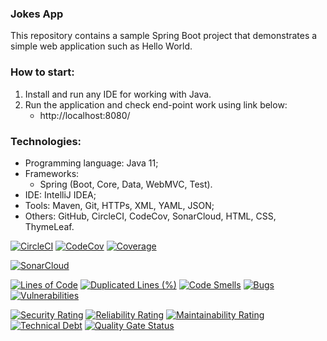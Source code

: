### Jokes App
This repository contains a sample Spring Boot project that demonstrates
a simple web application such as Hello World.



### How to start:
1. Install and run any IDE for working with Java.
2. Run the application and check end-point work using link below:
   - http://localhost:8080/



### Technologies:
- Programming language: Java 11;
- Frameworks:
  - Spring (Boot, Core, Data, WebMVC, Test).
- IDE: IntelliJ IDEA;
- Tools: Maven, Git, HTTPs, XML, YAML, JSON;
- Others: GitHub, CircleCI, CodeCov, SonarCloud, HTML, CSS, ThymeLeaf.

[![CircleCI](https://circleci.com/gh/Crazy-pro/jokes-app.svg?style=svg)](https://app.circleci.com/gh/Crazy-pro/jokes-app)
[![CodeCov](https://codecov.io/gh/Crazy-pro/jokes-app/branch/master/graph/badge.svg)](https://codecov.io/gh/Crazy-pro/jokes-app)
[![Coverage](https://sonarcloud.io/api/project_badges/measure?project=Crazy-pro_jokes-app&metric=coverage)](https://sonarcloud.io/summary/new_code?id=Crazy-pro_jokes-app)

[![SonarCloud](https://sonarcloud.io/images/project_badges/sonarcloud-black.svg)](https://sonarcloud.io/summary/new_code?id=Crazy-pro_jokes-app)

[![Lines of Code](https://sonarcloud.io/api/project_badges/measure?project=Crazy-pro_jokes-app&metric=ncloc)](https://sonarcloud.io/summary/new_code?id=Crazy-pro_jokes-app)
[![Duplicated Lines (%)](https://sonarcloud.io/api/project_badges/measure?project=Crazy-pro_jokes-app&metric=duplicated_lines_density)](https://sonarcloud.io/summary/new_code?id=Crazy-pro_jokes-app)
[![Code Smells](https://sonarcloud.io/api/project_badges/measure?project=Crazy-pro_jokes-app&metric=code_smells)](https://sonarcloud.io/summary/new_code?id=Crazy-pro_jokes-app)
[![Bugs](https://sonarcloud.io/api/project_badges/measure?project=Crazy-pro_jokes-app&metric=bugs)](https://sonarcloud.io/summary/new_code?id=Crazy-pro_jokes-app)
[![Vulnerabilities](https://sonarcloud.io/api/project_badges/measure?project=Crazy-pro_jokes-app&metric=vulnerabilities)](https://sonarcloud.io/summary/new_code?id=Crazy-pro_jokes-app)

[![Security Rating](https://sonarcloud.io/api/project_badges/measure?project=Crazy-pro_jokes-app&metric=security_rating)](https://sonarcloud.io/summary/new_code?id=Crazy-pro_jokes-app)
[![Reliability Rating](https://sonarcloud.io/api/project_badges/measure?project=Crazy-pro_jokes-app&metric=reliability_rating)](https://sonarcloud.io/summary/new_code?id=Crazy-pro_jokes-app)
[![Maintainability Rating](https://sonarcloud.io/api/project_badges/measure?project=Crazy-pro_jokes-app&metric=sqale_rating)](https://sonarcloud.io/summary/new_code?id=Crazy-pro_jokes-app)
[![Technical Debt](https://sonarcloud.io/api/project_badges/measure?project=Crazy-pro_jokes-app&metric=sqale_index)](https://sonarcloud.io/summary/new_code?id=Crazy-pro_jokes-app)
[![Quality Gate Status](https://sonarcloud.io/api/project_badges/measure?project=Crazy-pro_jokes-app&metric=alert_status)](https://sonarcloud.io/summary/new_code?id=Crazy-pro_jokes-app)
